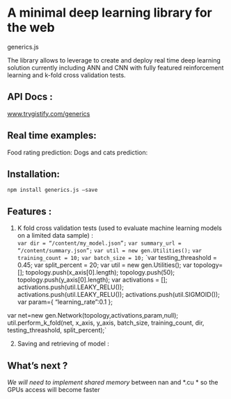 # A minimal deep learning library for the web
generics.js

The library allows to leverage to create and deploy real time deep learning solution currently including ANN and CNN with fully featured reinforcement learning and k-fold cross validation tests.

## API Docs :
www.trygistify.com/generics

## Real time examples:
Food rating prediction: 
Dogs and cats prediction: 

## Installation:
`npm install generics.js —save`

## Features  :
1) K fold cross validation tests  (used to evaluate machine learning models on a limited data sample) :  
`var dir = “/content/my_model.json”;`
`var summary_url = “/content/summary.json”;`
`var util = new gen.Utilities();`
`var training_count = 10;`
`var batch_size = 10;`
`var testing_threashold = 0.45;
var split_percent = 20;
  var util = new gen.Utilities();
  var topology=[];
  topology.push(x_axis[0].length);
  topology.push(50);
  topology.push(y_axis[0].length);
  var activations = [];
  activations.push(util.LEAKY_RELU());
  activations.push(util.LEAKY_RELU());
  activations.push(util.SIGMOID());
  var param={
      “learning_rate”:0.1
  };

  var net=new gen.Network(topology,activations,param,null);
  util.perform_k_fold(net, x_axis, y_axis, batch_size, training_count, dir, testing_threashold, split_percent);`
  
2) Saving and retrieving of model  :  

## What’s next ?
*We will need to implement shared memory* between nan and *.cu * so the GPUs access will become faster 

